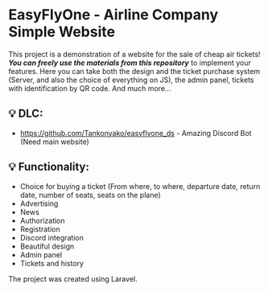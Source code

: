 
# EasyFlyOne - Airline Company Simple Website
This project is a demonstration of a website for the sale of cheap air tickets! ***You can freely use the materials from this repository*** to implement your features. Here you can take both the design and the ticket purchase system (Server, and also the choice of everything on JS), the admin panel, tickets with identification by QR code. And much more...
## 💡 DLC:
- https://github.com/Tankonyako/easyflyone_ds - Amazing Discord Bot (Need main website)
## 💡 Functionality:

 - Choice for buying a ticket (From where, to where, departure date, return date, number of seats, seats on the plane)
 - Advertising
 - News
 - Authorization
 - Registration
 - Discord integration
 - Beautiful design
 - Admin panel
 - Tickets and history

The project was created using Laravel.
